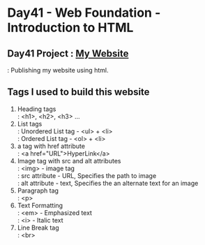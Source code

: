 # Day41 - Web Foundation - Introduction to HTML
## Day41 Project : [My Website]("index.html")
 : Publishing my website using html.
## Tags I used to build this website
  1. Heading tags   
    : \<h1\>, \<h2\>, \<h3\> ...    
  2. List tags   
    : Unordered List tag - \<ul\> + \<li\>   
    : Ordered List tag - \<ol\> + \<li\>   
  3. a tag with href attribute   
    : \<a href="URL"\>HyperLink\</a\>   
  4. Image tag with src and alt attributes   
    : \<img\> - image tag   
    : src attribute - URL, Specifies the path to image   
    : alt attribute - text, Specifies the an alternate text for an image   
  5. Paragraph tag   
    : \<p\>   
  6. Text Formatting   
    : \<em\> - Emphasized text   
    : \<i\> - Italic text   
  7. Line Break tag   
    : \<br\>   
